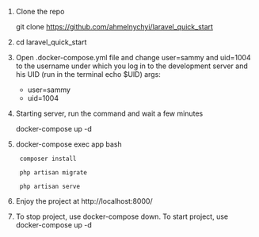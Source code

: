 1. Clone the repo

      git clone https://github.com/ahmelnychyi/laravel_quick_start

2. cd laravel_quick_start

3. Open .docker-compose.yml  file and change user=sammy and uid=1004  
   to the username under which you log in to the development server and his UID (run in the terminal  echo $UID)
    args:
    - user=sammy 
    - uid=1004   

4. Starting server, run the command and wait a few minutes

   docker-compose up -d
   
5. docker-compose exec app bash

        composer install

        php artisan migrate
   
        php artisan serve
        
6. Enjoy the project at http://localhost:8000/
7. To stop project, use docker-compose down. To start project, use docker-compose up -d
